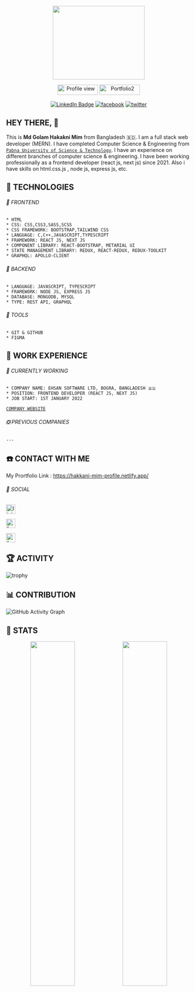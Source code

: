 <p align="center"><img src="https://img.lovepik.com/free-png/20210926/lovepik-programmer-knocking-code-work-icon-free-vector-png-image_401373103_wh1200.png" width="250" height="200"/></p>


<p align="center">
  <img src="https://gpvc.arturio.dev/Mim-Hakkani" alt="Profile view" height="28" width="110">
  <a id="linkedn-link" target="_blank" href="https://hakkani-mim-profile.netlify.app/"><img src="https://img.shields.io/badge/Portfolio-%F0%9F%94%97%20-%234D1A7F" alt="Portfolio2" height="28" width="110"></a>
</p>

<p align="center">
    <a id="linkedn-link" href="https://www.linkedin.com/in/hakkani-mim-61720a227/" target="_blank"><img src="https://img.shields.io/badge/LinkedIn-blue?style=for-the-badge&logo=linkedin&logoColor=white" alt="LinkedIn Badge"></a>
  <a id="facebook-link" href="https://www.facebook.com/Hakkani32" target="_blank"><img src='https://img.shields.io/badge/Facebook-1877F2?style=for-the-badge&logo=facebook&logoColor=white' alt='facebook'></a>
  <a id="twitter-link" href="https://twitter.com/HakkaniMim" target="_blank"><img src='https://img.shields.io/badge/Twitter-1DA1F2?style=for-the-badge&logo=twitter&logoColor=white' alt='twitter'></a>
</p>




## HEY THERE, :wave: 

This is <b>Md Golam Hakakni Mim</b> from Bangladesh 🇧🇩. I am a full stack web developer (MERN). I have completed Computer Science & Engineering from [`Pabna University of Science & Technology`](https://www.pust.ac.bd/). I have an experience on different branches of computer science & engineering. I have been working professionally as a frontend developer (react js, next js) since 2021. Also i have skills on html.css.js , node js, express js, etc.</br>

##
## :wrench: TECHNOLOGIES

  ###### :radio_button: FRONTEND
  
    * HTML 
    * CSS: CSS,CSS3,SASS,SCSS
    * CSS FRAMEWORK: BOOTSTRAP,TAILWIND CSS
    * LANGUAGE: C,C++,JAVASCRIPT,TYPESCRIPT
    * FRAMEWORK: REACT JS, NEXT JS
    * COMPONENT LIBRARY: REACT-BOOTSTRAP, METARIAL UI
    * STATE MANAGEMENT LIBRARY: REDUX, REACT-REDUX, REDUX-TOOLKIT
    * GRAPHQL: APOLLO-CLIENT
    

  ###### :radio_button: BACKEND
  
    * LANGUAGE: JAVASCRIPT, TYPESCRIPT
    * FRAMEWORK: NODE JS, EXPRESS JS
    * DATABASE: MONGODB, MYSQL 
    * TYPE: REST API, GRAPHQL
    
    
    
    
  ###### :radio_button: TOOLS
  
    * GIT & GITHUB
    * FIGMA 
    
    
## :briefcase: WORK EXPERIENCE

  ###### :running: CURRENTLY WORKING
  
    * COMPANY NAME: EHSAN SOFTWARE LTD, BOGRA, BANGLADESH 🇧🇩
    * POSITION: FRONTEND DEVELOPER (REACT JS, NEXT JS)
    * JOB START: 1ST JANUARY 2022
    
   [`COMPANY WEBSITE`](https://ehsansoftware.com/)
   
 ###### :negative_squared_cross_mark: PREVIOUS COMPANIES
 
    ---
    

## :phone: CONTACT WITH ME

<!-- ##### PORTFOLIO  -->
My Prortfolio Link : https://hakkani-mim-profile.netlify.app/



###### 🔗 SOCIAL

[<img src='https://cdn.jsdelivr.net/npm/simple-icons@3.0.1/icons/linkedin.svg' alt='linkedin' height='25'>](https://www.linkedin.com/in/hakkani-mim-61720a227/)

[<img src='https://cdn.jsdelivr.net/npm/simple-icons@3.0.1/icons/facebook.svg' alt='facebook' height='25'>](https://www.facebook.com/Hakkani32) 

[<img src='https://cdn.jsdelivr.net/npm/simple-icons@3.0.1/icons/twitter.svg' alt='facebook' height='25'>](https://www.facebook.com/Hakkani32) 


## :trophy: ACTIVITY 

![trophy](https://github-profile-trophy.vercel.app/?username=Mim-Hakkani&count_private=true&theme=algolia&column=8&margin-w=30)


## :bar_chart: CONTRIBUTION 


![GitHub Activity Graph](https://activity-graph.herokuapp.com/graph?username=Mim-Hakkani&count_private=true&theme=react-dark&background=ff0000&line=8a2be2)


## :white_flower: STATS

<p align="center">
<img src="https://github-readme-stats.vercel.app/api?username=Mim-Hakkani&layout=compact&show_icons=true&count_private=true&theme=dark&background=000000" width="49%"/>
<img src="https://github-readme-streak-stats.herokuapp.com/?user=Mim-Hakkani&theme=dark&background=000000" width="49%"/>
</p>